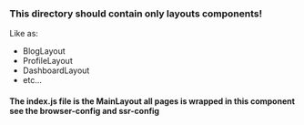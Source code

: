 ### This directory should contain only layouts components!

Like as:

- BlogLayout
- ProfileLayout
- DashboardLayout
- etc...

#### The index.js file is the MainLayout all pages is wrapped in this component see the browser-config and ssr-config
